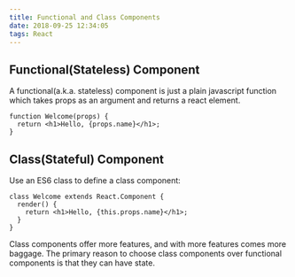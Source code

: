 ```yaml
---
title: Functional and Class Components
date: 2018-09-25 12:34:05
tags: React
---
```


## Functional(Stateless) Component

A functional(a.k.a. stateless) component is just a plain javascript function which takes props as an argument and returns a react element.

```
function Welcome(props) {
  return <h1>Hello, {props.name}</h1>;
}
```

## Class(Stateful) Component
Use an ES6 class to define a class component:

```
class Welcome extends React.Component {
  render() {
    return <h1>Hello, {this.props.name}</h1>;
  }
}
```
Class components offer more features, and with more features comes more baggage. The primary reason to choose class components over functional components is that they can have state.